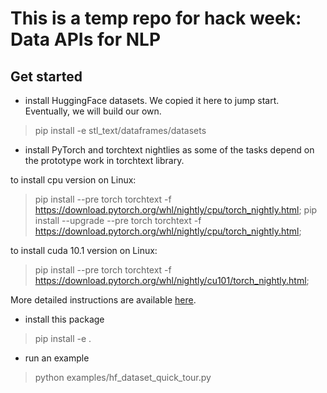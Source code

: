 # This is a temp repo for hack week: Data APIs for NLP

## Get started
* install HuggingFace datasets. We copied it here to jump start. Eventually, we will build our own.
> pip install -e stl_text/dataframes/datasets

* install PyTorch and torchtext nightlies as some of the tasks depend on the prototype work in torchtext library.

to install cpu version on Linux:
> pip install --pre torch torchtext -f https://download.pytorch.org/whl/nightly/cpu/torch_nightly.html;
> pip install --upgrade --pre torch torchtext -f https://download.pytorch.org/whl/nightly/cpu/torch_nightly.html;

to install cuda 10.1 version on Linux:
> pip install --pre torch torchtext -f https://download.pytorch.org/whl/nightly/cu101/torch_nightly.html;

More detailed instructions are available [here](https://pytorch.org/).

* install this package
> pip install -e .

* run an example
> python examples/hf_dataset_quick_tour.py
